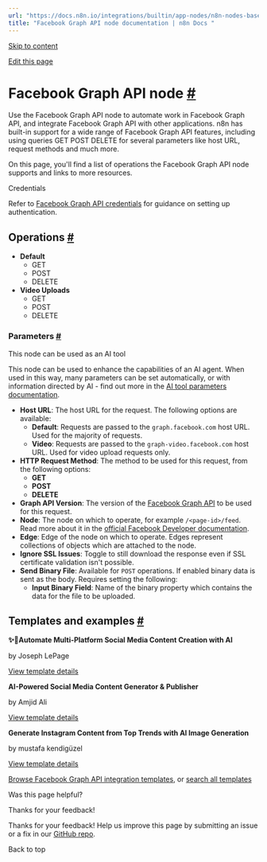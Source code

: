 ```yaml
---
url: "https://docs.n8n.io/integrations/builtin/app-nodes/n8n-nodes-base.facebookgraphapi/"
title: "Facebook Graph API node documentation | n8n Docs "
---
```


[Skip to content](https://docs.n8n.io/integrations/builtin/app-nodes/n8n-nodes-base.facebookgraphapi/#facebook-graph-api-node)

[Edit this page](https://github.com/n8n-io/n8n-docs/edit/main/docs/integrations/builtin/app-nodes/n8n-nodes-base.facebookgraphapi.md "Edit this page")

# Facebook Graph API node [\#](https://docs.n8n.io/integrations/builtin/app-nodes/n8n-nodes-base.facebookgraphapi/\#facebook-graph-api-node "Permanent link")

Use the Facebook Graph API node to automate work in Facebook Graph API, and integrate Facebook Graph API with other applications. n8n has built-in support for a wide range of Facebook Graph API features, including using queries GET POST DELETE for several parameters like host URL, request methods and much more.

On this page, you'll find a list of operations the Facebook Graph API node supports and links to more resources.

Credentials

Refer to [Facebook Graph API credentials](https://docs.n8n.io/integrations/builtin/credentials/facebookgraph/) for guidance on setting up authentication.

## Operations [\#](https://docs.n8n.io/integrations/builtin/app-nodes/n8n-nodes-base.facebookgraphapi/\#operations "Permanent link")

- **Default**
  - GET
  - POST
  - DELETE
- **Video Uploads**
  - GET
  - POST
  - DELETE

### Parameters [\#](https://docs.n8n.io/integrations/builtin/app-nodes/n8n-nodes-base.facebookgraphapi/\#parameters "Permanent link")

This node can be used as an AI tool

This node can be used to enhance the capabilities of an AI agent. When used in this way, many parameters can be set automatically, or with information directed by AI - find out more in the [AI tool parameters documentation](https://docs.n8n.io/advanced-ai/examples/using-the-fromai-function/).

- **Host URL**: The host URL for the request. The following options are available:
  - **Default**: Requests are passed to the `graph.facebook.com` host URL. Used for the majority of requests.
  - **Video**: Requests are passed to the `graph-video.facebook.com` host URL. Used for video upload requests only.
- **HTTP Request Method**: The method to be used for this request, from the following options:
  - **GET**
  - **POST**
  - **DELETE**
- **Graph API Version**: The version of the [Facebook Graph API](https://developers.facebook.com/docs/graph-api/changelog) to be used for this request.
- **Node**: The node on which to operate, for example `/<page-id>/feed`. Read more about it in the [official Facebook Developer documentation](https://developers.facebook.com/docs/graph-api/using-graph-api).
- **Edge**: Edge of the node on which to operate. Edges represent collections of objects which are attached to the node.
- **Ignore SSL Issues**: Toggle to still download the response even if SSL certificate validation isn't possible.
- **Send Binary File**: Available for `POST` operations. If enabled binary data is sent as the body. Requires setting the following:
  - **Input Binary Field**: Name of the binary property which contains the data for the file to be uploaded.

## Templates and examples [\#](https://docs.n8n.io/integrations/builtin/app-nodes/n8n-nodes-base.facebookgraphapi/\#templates-and-examples "Permanent link")

**✨🤖Automate Multi-Platform Social Media Content Creation with AI**

by Joseph LePage

[View template details](https://n8n.io/workflows/3066-automate-multi-platform-social-media-content-creation-with-ai/)

**AI-Powered Social Media Content Generator & Publisher**

by Amjid Ali

[View template details](https://n8n.io/workflows/2950-ai-powered-social-media-content-generator-and-publisher/)

**Generate Instagram Content from Top Trends with AI Image Generation**

by mustafa kendigüzel

[View template details](https://n8n.io/workflows/2803-generate-instagram-content-from-top-trends-with-ai-image-generation/)

[Browse Facebook Graph API integration templates](https://n8n.io/integrations/facebook-graph-api/), or [search all templates](https://n8n.io/workflows/)

Was this page helpful?






Thanks for your feedback!






Thanks for your feedback! Help us improve this page by submitting an issue or a fix in our [GitHub repo](https://github.com/n8n-io/n8n-docs).


Back to top